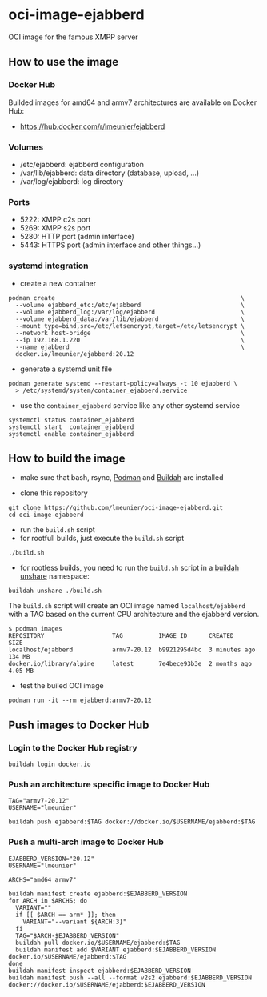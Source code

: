 # oci-image-ejabberd

OCI image for the famous XMPP server

## How to use the image

### Docker Hub

Builded images for amd64 and armv7 architectures are available on Docker Hub:

* https://hub.docker.com/r/lmeunier/ejabberd

### Volumes

* /etc/ejabberd: ejabberd configuration
* /var/lib/ejabberd: data directory (database, upload, ...)
* /var/log/ejabberd: log directory

### Ports

* 5222: XMPP c2s port
* 5269: XMPP s2s port
* 5280: HTTP port (admin interface)
* 5443: HTTPS port (admin interface and other things...)

### systemd integration

* create a new container

```
podman create                                                    \
  --volume ejabberd_etc:/etc/ejabberd                            \
  --volume ejabberd_log:/var/log/ejabberd                        \
  --volume ejabberd_data:/var/lib/ejabberd                       \
  --mount type=bind,src=/etc/letsencrypt,target=/etc/letsencrypt \
  --network host-bridge                                          \
  --ip 192.168.1.220                                             \
  --name ejabberd                                                \
  docker.io/lmeunier/ejabberd:20.12
```

* generate a systemd unit file

```
podman generate systemd --restart-policy=always -t 10 ejabberd \
  > /etc/systemd/system/container_ejabberd.service
```

* use the `container_ejabberd` service like any other systemd service

```
systemctl status container_ejabberd
systemctl start  container_ejabberd
systemctl enable container_ejabberd
```

## How to build the image

* make sure that bash, rsync, [Podman](https://podman.io/) and
  [Buildah](https://buildah.io/) are installed

* clone this repository

```
git clone https://github.com/lmeunier/oci-image-ejabberd.git
cd oci-image-ejabberd
```

* run the `build.sh` script
 * for rootfull builds, just execute the `build.sh` script

  ```
  ./build.sh
  ```

 * for rootless builds, you need to run the `build.sh` script in a [buildah
unshare](https://github.com/containers/buildah/blob/master/docs/buildah-unshare.md)
namespace:

  ```
  buildah unshare ./build.sh
  ```

The `build.sh` script will create an OCI image named `localhost/ejabberd` with a
TAG based on the current CPU architecture and the ejabberd version.

```
$ podman images
REPOSITORY                   TAG          IMAGE ID      CREATED        SIZE
localhost/ejabberd           armv7-20.12  b9921295d4bc  3 minutes ago  134 MB
docker.io/library/alpine     latest       7e4bece93b3e  2 months ago   4.05 MB

```

* test the builed OCI image

```
podman run -it --rm ejabberd:armv7-20.12
```


## Push images to Docker Hub

### Login to the Docker Hub registry

```
buildah login docker.io
```

### Push an architecture specific image to Docker Hub


```
TAG="armv7-20.12"
USERNAME="lmeunier"

buildah push ejabberd:$TAG docker://docker.io/$USERNAME/ejabberd:$TAG
```

### Push a multi-arch image to Docker Hub

```
EJABBERD_VERSION="20.12"
USERNAME="lmeunier"

ARCHS="amd64 armv7"

buildah manifest create ejabberd:$EJABBERD_VERSION
for ARCH in $ARCHS; do
  VARIANT=""
  if [[ $ARCH == arm* ]]; then
    VARIANT="--variant ${ARCH:3}"
  fi
  TAG="$ARCH-$EJABBERD_VERSION"
  buildah pull docker.io/$USERNAME/ejabberd:$TAG
  buildah manifest add $VARIANT ejabberd:$EJABBERD_VERSION docker.io/$USERNAME/ejabberd:$TAG
done
buildah manifest inspect ejabberd:$EJABBERD_VERSION
buildah manifest push --all --format v2s2 ejabberd:$EJABBERD_VERSION docker://docker.io/$USERNAME/ejabberd:$EJABBERD_VERSION
```
